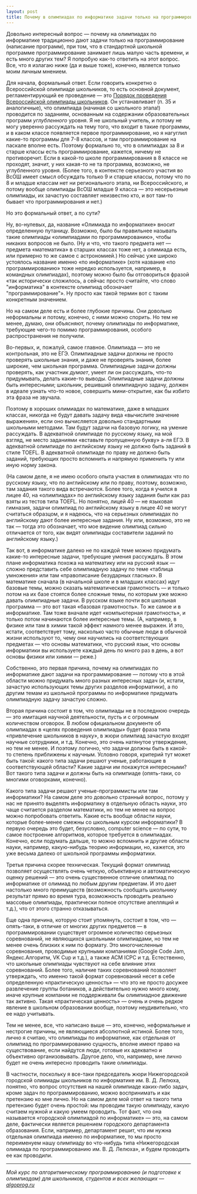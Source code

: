 ```yaml
---
layout: post
title: Почему в олимпиадах по информатике задачи только на программирование
---
```


Довольно интересный вопрос — почему на олимпиадах по информатике традиционно дают задачи только на программирование (написание программ), 
при том, что в стандартной школьной программе программирование занимает лишь малую часть времени, и есть много других тем? Я попробую как-то ответить на этот вопрос. Все, что я излагаю ниже (да и выше тоже), конечно, является только моим личным мнением.

Для начала, формальный ответ. Если говорить конкретно о Всероссийской олимпиаде школьников, то есть основной документ, 
регламентирующий ее проведение — это 
[Порядок проведения Всероссийской олимпиады школьников](http://base.garant.ru/70575694/908f31cae2381bc116692d85e4fde044).
Он устанавливает (п. 35 и аналогичные), что олимпиада (начиная со школьного этапа!)
проводится по заданиям, основанным на содержании образовательных программ
*углубленного* уровня. Я не школьный учитель, и потому не могу уверенно рассуждать на тему того, что входит в такие программы,
и в каком классе появляется первое программирование, но я нагуглил какие-то программы для 7-8 классов, 
и там программирование на паскале вполне есть. Поэтому формально то, что в олимпиадах за 8 и старше классы есть программирование,
кажется, ничему не противоречит. Если в какой-то школе программирования в 8 классе не проходят, значит, у них какая-то не та программа,
возможно, не углубленного уровня. (Более того, в контексте серьезного участия во ВсОШ имеет смысл обсуждать только 9 и старше классы,
потому что по 8 и младше классам нет ни регионального этапа, ни Всероссийского, и потому вообще олимпиады ВсОШ младше 9 класса — 
это несерьезные олимпиады, их зачастую составляет неизвестно кто, и вот там-то бывает что программирования и нет.)

Но это формальный ответ, а по сути?

Ну, во-нулевых, да, название «Олимиада по информатике» вносит определенную путаницу. Возможно, было бы правильнее называть такие олимпиады
«олимпиадами по программированию», чтобы никаких вопросов не было. (Ну и что, что такого предмета нет — предмета «математика» в старших 
классах тоже нет, а олимиада есть, или примерно то же самое с астрономией.) 
Но сейчас уже широко устоялось название именно «по информатике» (хотя название «по программированию» 
тоже нередко используется, например, в командных олимпиадах), поэтому можно было бы отговориться фразой «так исторически сложилось,
а сейчас просто считайте, что слово "информатика" в контексте олимпиад обозначает "программирование"». Ну просто как такой термин
вот с таким конкретным значением.

Но на самом деле есть и более глубокие причины. Они довольно неформальны и потому, конечно, с ними можно спорить. Но тем не менее,
думаю, они объясняют, почему олимпиады по информатике, требующие чего-то помимо программирования, особого распространения не получили.

Во-первых, и, пожалуй, самое главное. Олимпиада — это не контрольная, это не ЕГЭ. Олимпиадные задачи должны не просто проверять 
школьные знания, и даже не проверять знания, более широкие, чем школьная программа. Олимпиадные задачи должны проверять,
как участник *думает*, умеет ли он рассуждать, что-то придумывать, делать какие-то выводы.
Олимпиадные задачи должны быть интересными; школьник, решивший олимпиадную задачу, должен в идеале узнать что-то новое, совершить
мини-открытие, как бы избито эта фраза не звучала.

Поэтому в хороших олимиадах по математике, даже в младших классах, никогда не будут давать задачу вида «вычислите значение выражения», 
если оно вычисляется довольно стандартными школьными методами. Там будут задачи на базовую логику, на умение рассуждать.
В адекватной олимпиаде по русскому языку, на мой взгляд, не место заданиями «вставьте пропущенную букву» а-ля ЕГЭ.
В адекватной олимпиаде по английскому языку не должно быть заданий в стиле TOEFL.
В адекватной олимпиаде по праву не должно быть заданий, требующих просто вспомнить и напрямую применить ту или иную норму закона.

(На самом деле, я не имею особого опыта участия в олимпиадах что по русскому языку, что по английскому или по праву, поэтому,
возможно, там задания такого вида встречаются. Более того, когда я учился в лицее 40, на «олимпиадах» по английскому языку задания
были как раз взяты из тестов типа TOEFL. Но понятно, лицей 40 — не языковая гимназия, задачи олимпиад по английскому языку в лицее 40 
не могут считаться образцом, и я надеюсь, что на серьезных олимпиадах по английскому дают более интересные задания.
Ну или, возможно, это не так — тогда это обозначает, что мое видение олимпиад сильно отличается от того, как видят олимпиады
составители заданий по английскому языку.)

Так вот, в информатике далеко не по каждой теме можно придумать какие-то интересные задачи, требующие умения рассуждать. 
В этом плане информатика похожа на математику или на русский язык — сложно представить себе олимпиадную задачу по теме 
«таблица умножения» или там «правописание безударных гласных». В математике сначала (в начальной школе и в младших классах) идут 
базовые темы, можно сказать математическая грамотность — и только потом на их базе стоятся более сложные темы, по которым уже можно 
давать олимпиадные задачи. В русском языке почти вся школьная программа — это вот такая «базовая грамотность». 
То же самое и в информатике. Там тоже вначале идет «компьютерная грамотность», и только потом
начинаются более интересные темы. (А, например, в физике или там в химии такой эффект намного менее выражен. И это, кстати,
соответствует тому, насколько часто обычные люди в обычной жизни используют то, чему они научились на соответствующих предметах
— что основы математики, что русский язык, что основы информатики вы используете каждый день по много раз в день,
а вот основы физики или химии — реже.)

Собственно, это первая причина, почему на олимпиадах по информатике дают задачи на программирование — потому что в этой области можно 
придумать много разных интересных задач (и, кстати, зачастую использующих темы других разделов информатики), а по другим темам из 
школьной программы по информатике придумать олимпиадную задачу зачастую сложно.

Вторая причина состоит в том, что олимпиады не в последнюю очередь — это имитация научной деятельности, 
пусть и с огромным количеством оговорок. В любом официальном документе об олимпиадах в «целях проведения олимпиады» будет фраза типа 
«привлечение школьников в науку», в жюри олимпиад зачастую входят научные сотрудники, и т.д. Конечно, это очень натянутое утверждение, 
но тем не менее. И поэтому логично, что задачи должны быть в какой-то степень приближены к научным. Условно говоря, критерий тут может 
быть такой: какого типа задачи решают ученые, работающие в соответствующей области? Какие задачи им покажутся интересными? Вот такого 
типа задачи и должны быть на олимпиаде (опять-таки, со многими оговорками, конечно). 

Какого типа задачи решают ученые-программисты или там информатики? На самом деле это довольно странный вопрос, потому у нас не принято 
выделять информатику в отдельную область науки, это чаще считается разделом математики, но тем не менее на вопрос можно попробовать
ответить. Какие есть вообще области науки, которые более-менее смежны со школьным курсом информатики? В первую очередь это будет, 
безусловно, computer science — по сути, то самое построение алгоритмов, которое требуется в олимпиадах. Конечно, если подумать дальше,
то можно вспомнить и другие области науки, например, какую-нибудь теорию информации, но, кажется, это уже весьма далеко от школьной 
программы информатики.

Третья причина скорее техническая. Текущий формат олимпиад позволяет осуществлять очень четкую, объективную и автоматическую оценку 
решений — это очень существенное отличие олимпиад по информатике от олимиад по любым другим предметам. И это дает настолько много 
преимуществ (возможность сообщать школьнику результат прямо во время тура, возможность проводить реально массовые олимпиады, 
практически полное отсутствие апелляций и т.д.), что от этого странно отказываться.

Еще одна причина, которую стоит упомянуть, состоит в том, что — опять-таки, в отличие от многих других предметов — в программировании
существует огромное количество серьезных соревнований, не являющихся школьными олимпиадами, но тем не менее очень близких к ним по 
формату. Это многочисленные соревнования, проводимые крупными компаниями (Google Code Jam, Яндекс.Алгоритм, VK Cup и т.д.), 
а также ACM ICPC и т.д. Естественно, что школьные олимпиады чувствуют на себе влияние этих соревнований. Более того,
наличие таких соревнований позволяет утверждать, что именно такой формат соревнований несет в себе определенную
«практическую ценность» — что это не просто досужее развлечение группы ботаников, а действительно нужно много кому, иначе 
крупные компании не поддерживали бы олимпиадное движение так активно. Такая «практическая ценность» — очень и очень редкое явление в 
школьном образовании вообще, поэтому неудивительно, что ее надо учитывать.

Тем не менее, все, что написано выше — это, конечно, неформальные и нестрогие причины, не являющиеся абсолютной истиной. Более того,
лично я считаю, что олимпиады по информатике, как отдельная от олимпиад по программированию сущность, вполне имеют право на 
существование, если найдутся люди, готовые их адекватно и объективно организовывать. 
Другое дело, что, например, мне лично будет не очень интересно проводить такие олимпиады. 

В частности, поскольку я все-таки председатель жюри Нижегородской городской олимиады школьников по информатике им. В. Д. Лелюха, 
понятно, что вопрос отсутствия на нашей олимпиаде каких-либо задач, кроме задач по программированию, можно воспринимать и как претензию 
ко мне лично. Но на самом деле мой ответ на такого типа претензию будет очень простой: мы проводим такую олимпиаду, какую
считаем нужной и какую умеем проводить. Тот факт, что она называется «городской олимпиадой по информатике» — это, на самом деле,
фактически является решением городского департамента образования. Если, например, департамент решит, что им нужна отдельная
олимпиада именно по информатике, то мы просто переименуем нашу олимпиаду во что-нибудь типа «Нижегородская олимиада по программированию
им. В. Д. Лелюха», и будем проводить ее как проводили.

----

*Мой курс по алгоритмическому программированию (и подготовке к олимпиадам) для школьников, студентов и всех желающих — [algoprog.ru](http://algoprog.ru)*
